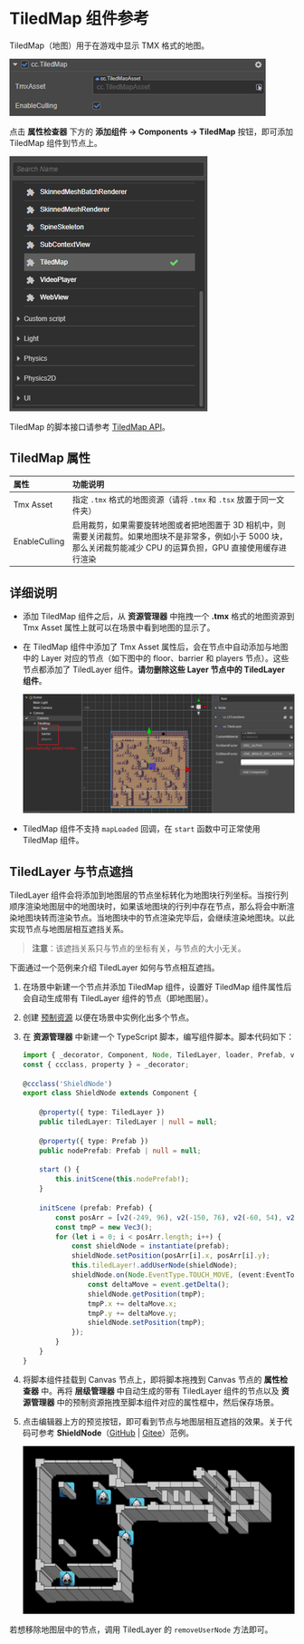 # TiledMap 组件参考

TiledMap（地图）用于在游戏中显示 TMX 格式的地图。

![tiledmap-component](tiledmap/tiledmap-component.png)

点击 **属性检查器** 下方的 **添加组件 -> Components -> TiledMap** 按钮，即可添加 TiledMap 组件到节点上。

![](./tiledmap/add_tiledmap.png)

TiledMap 的脚本接口请参考 [TiledMap API](%__APIDOC__%/zh/class/TiledMap)。

## TiledMap 属性

| 属性              | 功能说明
| :---------------- | :----------------- |
| Tmx Asset         | 指定 `.tmx` 格式的地图资源（请将 `.tmx` 和 `.tsx` 放置于同一文件夹） |
| EnableCulling     | 启用裁剪，如果需要旋转地图或者把地图置于 3D 相机中，则需要关闭裁剪。如果地图块不是非常多，例如小于 5000 块，那么关闭裁剪能减少 CPU 的运算负担，GPU 直接使用缓存进行渲染 |

## 详细说明

- 添加 TiledMap 组件之后，从 **资源管理器** 中拖拽一个 **.tmx** 格式的地图资源到 Tmx Asset 属性上就可以在场景中看到地图的显示了。
- 在 TiledMap 组件中添加了 Tmx Asset 属性后，会在节点中自动添加与地图中的 Layer 对应的节点（如下图中的 floor、barrier 和 players 节点）。这些节点都添加了 TiledLayer 组件。**请勿删除这些 Layer 节点中的 TiledLayer 组件**。

    ![](./tiledmap/tiledlayer.png)

- TiledMap 组件不支持 `mapLoaded` 回调，在 `start` 函数中可正常使用 TiledMap 组件。

## TiledLayer 与节点遮挡

TiledLayer 组件会将添加到地图层的节点坐标转化为地图块行列坐标。当按行列顺序渲染地图层中的地图块时，如果该地图块的行列中存在节点，那么将会中断渲染地图块转而渲染节点。当地图块中的节点渲染完毕后，会继续渲染地图块。以此实现节点与地图层相互遮挡关系。

> **注意**：该遮挡关系只与节点的坐标有关，与节点的大小无关。

下面通过一个范例来介绍 TiledLayer 如何与节点相互遮挡。

1. 在场景中新建一个节点并添加 TiledMap 组件，设置好 TiledMap 组件属性后会自动生成带有 TiledLayer 组件的节点（即地图层）。

2. 创建 [预制资源](../../asset/prefab.md) 以便在场景中实例化出多个节点。

3. 在 **资源管理器** 中新建一个 TypeScript 脚本，编写组件脚本。脚本代码如下：

    ```ts
    import { _decorator, Component, Node, TiledLayer, loader, Prefab, v2, instantiate, Vec3, EventTouch } from 'cc';
    const { ccclass, property } = _decorator;

    @ccclass('ShieldNode')
    export class ShieldNode extends Component {

        @property({ type: TiledLayer })
        public tiledLayer: TiledLayer | null = null;

        @property({ type: Prefab })
        public nodePrefab: Prefab | null = null;

        start () {
            this.initScene(this.nodePrefab!);
        }

        initScene (prefab: Prefab) {
            const posArr = [v2(-249, 96), v2(-150, 76), v2(-60, 54), v2(-248, -144), v2(-89, -34)];
            const tmpP = new Vec3();
            for (let i = 0; i < posArr.length; i++) {
                const shieldNode = instantiate(prefab);
                shieldNode.setPosition(posArr[i].x, posArr[i].y);
                this.tiledLayer!.addUserNode(shieldNode);
                shieldNode.on(Node.EventType.TOUCH_MOVE, (event:EventTouch) => {
                    const deltaMove = event.getDelta();
                    shieldNode.getPosition(tmpP);
                    tmpP.x += deltaMove.x;
                    tmpP.y += deltaMove.y;
                    shieldNode.setPosition(tmpP);
                });
            }
        }
    }
    ```

4. 将脚本组件挂载到 Canvas 节点上，即将脚本拖拽到 Canvas 节点的 **属性检查器** 中。再将 **层级管理器** 中自动生成的带有 TiledLayer 组件的节点以及 **资源管理器** 中的预制资源拖拽至脚本组件对应的属性框中，然后保存场景。

5. 点击编辑器上方的预览按钮，即可看到节点与地图层相互遮挡的效果。关于代码可参考 **ShieldNode**（[GitHub](https://github.com/cocos/cocos-test-projects/tree/v3.8/assets/cases/middleware/tiled-map) | [Gitee](https://gitee.com/mirrors_cocos-creator/test-cases-3d/tree/v3.8/assets/cases/tiled-map)）范例。

    ![shieldNode](./tiledmap/shieldNode.png)

若想移除地图层中的节点，调用 TiledLayer 的 `removeUserNode` 方法即可。
